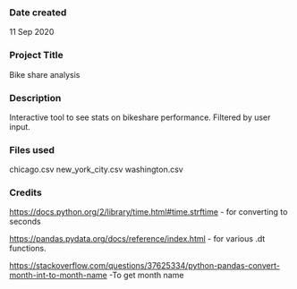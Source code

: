 ### Date created
11 Sep 2020

### Project Title
Bike share analysis

### Description
Interactive tool to see stats on bikeshare performance. Filtered by user input.

### Files used
chicago.csv
new_york_city.csv
washington.csv

### Credits
https://docs.python.org/2/library/time.html#time.strftime - for converting to seconds

https://pandas.pydata.org/docs/reference/index.html - for various .dt functions.

https://stackoverflow.com/questions/37625334/python-pandas-convert-month-int-to-month-name -To get month name

